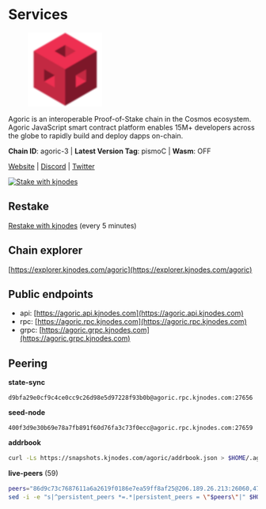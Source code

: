 # Services

<figure><img src="https://raw.githubusercontent.com/kj89/cosmos-images/main/logos/agoric.png" width="150" alt=""><figcaption></figcaption></figure>

Agoric is an interoperable Proof-of-Stake chain in the Cosmos ecosystem.  Agoric JavaScript smart contract platform enables 15M+ developers across the  globe to rapidly build and deploy dapps on-chain.

**Chain ID**: agoric-3 | **Latest Version Tag**: pismoC | **Wasm**: OFF

[Website](https://agoric.com) | [Discord](https://discord.com/invite/qDW8DRes4s) | [Twitter](https://twitter.com/agoric)

[![Stake with kjnodes](https://i.ibb.co/cr44Q8j/button-stake-with-kjnodes.png)](https://restake.app/agoric/agoricvaloper1ku5sm2twlsywdrp4wz3kfwgyrtqtp0lpr3nvk8)

## Restake

[Restake with kjnodes](https://restake.app/agoric/agoricvaloper1ku5sm2twlsywdrp4wz3kfwgyrtqtp0lpr3nvk8) (every 5 minutes)
## Chain explorer
[https://explorer.kjnodes.com/agoric](https://explorer.kjnodes.com/agoric)

## Public endpoints

* api: [https://agoric.api.kjnodes.com](https://agoric.api.kjnodes.com)
* rpc: [https://agoric.rpc.kjnodes.com](https://agoric.rpc.kjnodes.com)
* grpc: [https://agoric.grpc.kjnodes.com](https://agoric.grpc.kjnodes.com)

## Peering

**state-sync**

```text
d9bfa29e0cf9c4ce0cc9c26d98e5d97228f93b0b@agoric.rpc.kjnodes.com:27656
```

**seed-node**

```text
400f3d9e30b69e78a7fb891f60d76fa3c73f0ecc@agoric.rpc.kjnodes.com:27659
```

**addrbook**
```bash
curl -Ls https://snapshots.kjnodes.com/agoric/addrbook.json > $HOME/.agoric/config/addrbook.json
```

**live-peers** (59)
```bash
peers="86d9c73c7687611a6a2619f0186e7ea59ff8af25@206.189.26.213:26060,47c35c8137ad2098e0b2a79077fea93a530034d8@185.144.83.130:26656,d9bfa29e0cf9c4ce0cc9c26d98e5d97228f93b0b@65.109.88.38:27656,711f6f36a6ec3924b6d721de6adce604092e59f2@116.202.226.169:26656,23fd78b96fc7f17b47fc4a0d442b0ec53faebd88@157.90.91.20:12656,ca4c3b9d0cf78d934a3b972c328db2e4a9a66c42@64.32.40.114:26656,0464c8dded70d01f5ab50a8d6047a6b27ddf2ccd@84.244.95.232:26656,0861af66b3f637db967120d690758ee08222794c@75.119.148.118:36656,f1966845bebd30816f18635a20b86e6781211616@95.111.253.200:26656,78f72b8024fb5316e3daa525dd42c143b15dd187@138.201.63.42:26666,5a8f6cd6a5348868a08849dc4fb45b6445b094ed@143.198.100.136:26656,d77d30c7a86c9a6013883d075493eaee365c3d48@213.135.246.90:26656,cef26a8de3aa31f1f4e63898b38667b0816f35d3@14.224.155.176:26656,0f642db2770d4dd3e0d030b2f14f1365e40f3b38@185.146.148.101:26657,0837c0dac0bb15e79e64207bb0fa5a9a6fa42ad4@178.62.116.62:26656,a38a30c1dd31f63be2befd40b82964b215c3c288@165.22.251.28:26656,63bd6649f80362ce513027d99ef32c826fdbd259@45.9.62.136:26656,93edbbec5e945f5cf692c96bf8181afef9687869@138.201.63.38:26666,4eea1e0a22d8d2ade108fc5f8e07d6d6e711e909@65.108.10.138:26656,1312bbbd4ed1e58b9e4eb1d7788187a4607915e9@165.22.199.234:26060,ebc272824924ea1a27ea3183dd0b9ba713494f83@195.3.220.135:27106,996f421cdad30b917b7936cad3b8be59452a31f6@18.142.177.75:26656,f095bb53006ebddcbbf29c8df70dddcba6419e36@142.93.145.13:26656,aede0d57cd77051cf1270675fa770c22e8074501@64.32.40.134:26656,2f524fbc73a8b0daa29f2ba0b7642aae62bea86f@65.108.144.8:26656,4d0953252dd26b5ff96292bd2a836bd8a77f4eed@159.69.63.222:26656,8c30ee29afc4b77cf98222edcc3fe823cf1e8306@195.201.106.244:26656,f769805423416d3bec0d683b3796f98a984ed51d@65.108.15.174:26656,190ead3cfb1bd655241418f3ef9ba40bbf2deecd@157.90.130.44:26656,b37f20e94ab5164cfcc25c3ba5816ba5a272a22c@46.4.116.21:26656,16f2ad1b7f154d6f8751c0ab7453e24f32ee8db3@95.217.45.52:26656,2aedd7163a8ee725507e461b13fb90c091ee1c42@128.0.51.32:26656,5e0acd690771af91625095185f6081dd1bccdb8f@78.47.21.189:26656,3f307f0ad680e24755f8b5c546d0c18ff2dbf90e@65.108.128.247:26656,b9d406eac866d0019d2f9f9547016a8c7a7cc0ec@165.22.81.37:26656,9ed68bef54712b46713ac755ab7a6e7ad30694ef@192.99.44.79:14456,9e673680df593d841b0e09c49f87409654d84ae9@95.217.202.49:37656,e5970b2440e4083c7d74b51c8991ac9fd0f54dc0@162.55.132.48:15634,f8ff12a774770fea36beadb303ccffc86863c6ec@65.109.69.59:14456,37933cb8069e22554e454294d529eddb0fdae145@52.56.185.212:26656,956620729def7c20682fbc4f748a9ba7586f6015@93.115.25.106:44656,90f39ace82550b0e3b0c63ac0435f1935baba725@65.109.35.50:20658,8880e10d956bff921ef928794dcadcc22c7087b4@51.91.218.186:26656,1cbe5f5c77610bb6568332e026a3b516edeb0121@65.21.234.47:21156,48bcde0bccc02079fe07310b939ce814f36dfdd2@18.162.111.170:26656,d56af8cb0716909f9b804e7dec8c1d34ae4eed16@65.108.142.81:26676,d7e0eedf5756b8c085104fb76c069ba3506f2183@80.64.208.64:26656,76b3361ab17df7e011f5eaae30763207a0d8eec1@5.9.97.174:15634,e07945e91c6f9936e3dee73afd49d904be320c99@128.0.51.3:26656,db14f5d2281c82b89ea32538eaa838cfcc0d9a7e@15.235.9.223:26656,33f477dc83a00ebf2425e16aaac2db453575d391@34.116.203.98:26656,4340c286b176015d5d7a6a03b5a5f25094c33231@34.159.183.173:26656,e70955351f601ea5be9a9bf41032949a777f31b3@207.244.255.229:10003,6b0538dbee953a1c50c28312907fe497625a93d0@46.166.143.91:26656,bb257b3a0829910477a3845430b6b1f7eb2b4235@34.146.189.78:26656,f421a7f86ec5e7d6712655a750359495489e2cc2@168.119.10.84:26656,8e6f6661c18f20c0f104b8cf9bd1fa1b88e52360@116.202.226.29:26656,2031ba47e3af2183cc7bfb37bd0c345b9299b365@65.108.237.88:27001,6dfaacf27072052e335de6e83069c811311613c5@138.201.127.91:26656"
sed -i -e "s|^persistent_peers *=.*|persistent_peers = \"$peers\"|" $HOME/.agoric/config/config.toml
```
